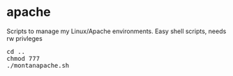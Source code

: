 # apache
Scripts to manage my Linux/Apache environments. Easy shell scripts, needs rw privleges 

<pre>
cd .. 
chmod 777
./montanapache.sh</pre>
